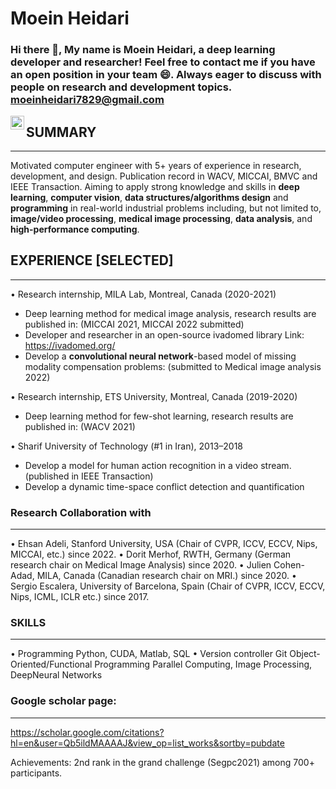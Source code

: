 # Moein Heidari

### Hi there 👋, My name is Moein Heidari, a deep learning developer and researcher! Feel free to contact me if you have an open position in your team 😄. Always eager to discuss with people on research and development topics. moeinheidari7829@gmail.com

<!-- <a href="https://twitter.com/MoeinHeidarii">
  <img align="left" alt="Moein Heidari | Twitter" width="22px" src="https://raw.githubusercontent.com/peterthehan/peterthehan/master/assets/twitter.svg" />
</a> -->
<a href="https://www.linkedin.com/in/moein-heidari/">
  <img align="left" alt="Moein's LinkedIn" width="22px" src="https://img.shields.io/badge/LinkedIn-0077B5?style=for-the-badge&logo=linkedin&logoColor=white" />
</a>


## SUMMARY
------------
Motivated computer engineer with 5+ years of experience in research, development, and design. Publication record in WACV, MICCAI, BMVC and IEEE Transaction. Aiming to apply strong knowledge and skills in **deep learning**, **computer vision**, **data structures/algorithms design** and **programming** in real-world industrial problems including, but not limited to, **image/video processing**, **medical image processing**, **data analysis**, and **high-performance computing**.

## EXPERIENCE [SELECTED]
--------------------------
• Research internship, MILA Lab, Montreal, Canada (2020-2021)
 - Deep learning method for medical image analysis, research results are published in: 
 (MICCAI 2021, MICCAI 2022 submitted)
 - Developer and researcher in an open-source ivadomed library Link: https://ivadomed.org/ 
 - Develop a **convolutional neural network**-based model of missing modality compensation problems: 
 (submitted to Medical image analysis 2022)

• Research internship, ETS University, Montreal, Canada (2019-2020)
 - Deep learning method for few-shot learning, research results are published in: 
 (WACV 2021)

• Sharif University of Technology (#1 in Iran), 2013–2018
 - Develop a model for human action recognition in a video stream. 
 (published in IEEE Transaction)
 - Develop a dynamic time-space conflict detection and quantification 

### Research Collaboration with
-------
• Ehsan Adeli, Stanford University, USA (Chair of CVPR, ICCV, ECCV, Nips, MICCAI, etc.) since 2022.
• Dorit Merhof, RWTH, Germany (German research chair on Medical Image Analysis) since 2020.
• Julien Cohen-Adad, MILA, Canada (Canadian research chair on MRI.) since 2020.
• Sergio Escalera, University of Barcelona, Spain (Chair of CVPR, ICCV, ECCV, Nips, ICML, ICLR etc.) since 2017.

### SKILLS
-------
• Programming
 Python, CUDA, Matlab, SQL
• Version controller Git
 Object-Oriented/Functional Programming
 Parallel Computing, Image Processing, DeepNeural Networks

### Google scholar page:
-------------
https://scholar.google.com/citations?hl=en&user=Qb5ildMAAAAJ&view_op=list_works&sortby=pubdate

Achievements:
2nd rank in the grand challenge (Segpc2021) among 700+ participants.
